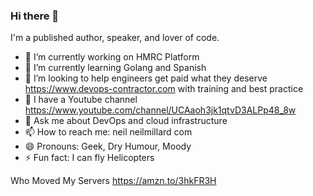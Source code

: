 ### Hi there 👋

I'm a published author, speaker, and lover of code.

- 🔭 I’m currently working on HMRC Platform
- 🌱 I’m currently learning Golang and Spanish
- 👯 I’m looking to help engineers get paid what they deserve <https://www.devops-contractor.com> with training and best practice
- 🎥 I have a Youtube channel <https://www.youtube.com/channel/UCAaoh3jk1qtvD3ALPp48_8w>
- 💬 Ask me about DevOps and cloud infrastructure
- 📫 How to reach me: neil <at> neilmillard <dot> com
- 😄 Pronouns: Geek, Dry Humour, Moody
- ⚡ Fun fact: I can fly Helicopters

Who Moved My Servers <https://amzn.to/3hkFR3H>
